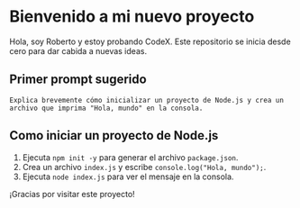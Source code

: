 # Bienvenido a mi nuevo proyecto

Hola, soy Roberto y estoy probando CodeX. Este repositorio se inicia desde cero para dar cabida a nuevas ideas.

## Primer prompt sugerido

```
Explica brevemente cómo inicializar un proyecto de Node.js y crea un archivo que imprima "Hola, mundo" en la consola.
```


## Como iniciar un proyecto de Node.js

1. Ejecuta `npm init -y` para generar el archivo `package.json`.
2. Crea un archivo `index.js` y escribe `console.log("Hola, mundo");`.
3. Ejecuta `node index.js` para ver el mensaje en la consola.

¡Gracias por visitar este proyecto!
